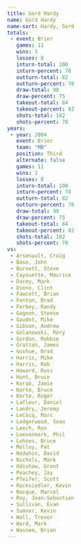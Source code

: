 ```yaml
---
title: Gord Hardy
name: Gord Hardy
name-sort: Hardy, Gord
totals:
 - event: Brier
   games: 11
   wins: 3
   losses: 8
   inturn-total: 100
   inturn-percent: 78
   outturn-total: 82
   outturn-percent: 78
   draw-total: 98
   draw-percent: 75
   takeout-total: 84
   takeout-percent: 82
   shots-total: 182
   shots-percent: 78
years:
 - year: 2004
   event: Brier
   team: "MB"
   position: Third
   alternate: false
   games: 11
   wins: 3
   losses: 8
   inturn-total: 100
   inturn-percent: 78
   outturn-total: 82
   outturn-percent: 78
   draw-total: 98
   draw-percent: 75
   takeout-total: 84
   takeout-percent: 82
   shots-total: 182
   shots-percent: 78
vs:
 - Arsenault, Craig
 - Base, John
 - Burnett, Steve
 - Cayouette, Maurice
 - Dacey, Mark
 - Dieno, Clint
 - Fawcett, Brian
 - Fenton, Brad
 - Ferbey, Randy
 - Gagnon, Steeve
 - Gaudet, Mike
 - Gibson, Andrew
 - Golanowski, Rory
 - Gordon, Robbie
 - Grattan, James
 - Gushue, Brad
 - Harris, Mike
 - Harris, Rob
 - Howard, Russ
 - Hunt, Bruce
 - Korab, Jamie
 - Korte, Bruce
 - Korte, Roger
 - Lafleur, Daniel
 - Landry, Jeremy
 - LeCocq, Marc
 - Ledgerwood, Sean
 - Leech, Ron
 - Loevenmark, Phil
 - Lohnes, Bruce
 - Molloy, Pat
 - Nedohin, David
 - Nichols, Mark
 - Odishaw, Grant
 - Peachey, Jay
 - Pfeifer, Scott
 - Recksiedler, Kevin
 - Rocque, Marcel
 - Roy, Jean-Sebastien
 - Sullivan, Evan
 - Sumner, Kevin
 - Wall, Trevor
 - Ward, Mark
 - Wasnea, Brian
---
```

